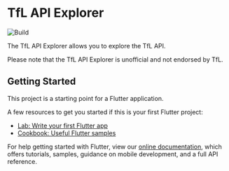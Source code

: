 # TfL API Explorer

![Build](https://github.com/tnc1997/flutter-tfl-api-explorer/workflows/Build/badge.svg)

The TfL API Explorer allows you to explore the TfL API.

Please note that the TfL API Explorer is unofficial and not endorsed by TfL.

## Getting Started

This project is a starting point for a Flutter application.

A few resources to get you started if this is your first Flutter project:

- [Lab: Write your first Flutter app](https://flutter.dev/docs/get-started/codelab)
- [Cookbook: Useful Flutter samples](https://flutter.dev/docs/cookbook)

For help getting started with Flutter, view our
[online documentation](https://flutter.dev/docs), which offers tutorials,
samples, guidance on mobile development, and a full API reference.
